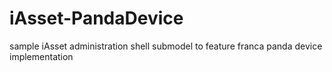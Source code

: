 # iAsset-PandaDevice
sample iAsset administration shell submodel to feature franca panda device implementation
